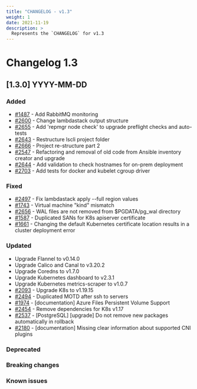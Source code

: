 ```yaml
---
title: "CHANGELOG - v1.3"
weight: 1
date: 2021-11-19
description: >
  Represents the `CHANGELOG` for v1.3
---
```


# Changelog 1.3

## [1.3.0] YYYY-MM-DD

### Added

- [#1487](https://github.com//lambdastack-platform/lambdastack/issues/1487) - Add RabbitMQ monitoring
- [#2600](https://github.com/lambdastack-platform/lambdastack/issues/2600) - Change lambdastack output structure
- [#2655](https://github.com/lambdastack-platform/lambdastack/issues/2655) - Add 'repmgr node check' to upgrade preflight checks and auto-tests
- [#2643](https://github.com/lambdastack-platform/lambdastack/issues/2643) - Restructure lscli project folder
- [#2666](https://github.com/lambdastack-platform/lambdastack/issues/2666) - Project re-structure part 2
- [#2547](https://github.com/lambdastack-platform/lambdastack/issues/2547) - Refactoring and removal of old code from Ansible inventory creator and upgrade
- [#2644](https://github.com/lambdastack-platform/lambdastack/issues/2644) - Add validation to check hostnames for on-prem deployment
- [#2703](https://github.com/lambdastack-platform/lambdastack/issues/2703) - Add tests for docker and kubelet cgroup driver

### Fixed

- [#2497](https://github.com/lambdastack-platform/lambdastack/issues/2497) - Fix lambdastack apply --full region values
- [#1743](https://github.com/lambdastack-platform/lambdastack/issues/1743) - Virtual machine "kind" mismatch
- [#2656](https://github.com/lambdastack-platform/lambdastack/issues/2656) - WAL files are not removed from $PGDATA/pg_wal directory
- [#1587](https://github.com/lambdastack-platform/lambdastack/issues/1587) - Duplicated SANs for K8s apiserver certificate
- [#1661](https://github.com/lambdastack-platform/lambdastack/issues/1661) - Changing the default Kubernetes certificate location results in a cluster deployment error

### Updated

- Upgrade Flannel to v0.14.0
- Upgrade Calico and Canal to v3.20.2
- Upgrade Coredns to v1.7.0
- Upgrade Kubernetes dashboard to v2.3.1
- Upgrade Kubernetes metrics-scraper to v1.0.7
- [#2093](https://github.com/lambdastack-platform/lambdastack/issues/2093) - Upgrade K8s to v1.19.15
- [#2494](https://github.com/lambdastack-platform/lambdastack/issues/2494) - Duplicated MOTD after ssh to servers
- [#1974](https://github.com/lambdastack-platform/lambdastack/issues/1974) - [documentation] Azure Files Persistent Volume Support
- [#2454](https://github.com/lambdastack-platform/lambdastack/issues/2454) - Remove dependencies for K8s v1.17
- [#2537](https://github.com/lambdastack-platform/lambdastack/issues/2537) - [PostgreSQL] [upgrade] Do not remove new packages automatically in rollback
- [#2180](https://github.com/lambdastack-platform/lambdastack/issues/2180) - [documentation] Missing clear information about supported CNI plugins

### Deprecated

### Breaking changes

### Known issues
